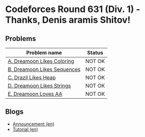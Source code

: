 # Codeforces Round 631 (Div. 1) - Thanks, Denis aramis Shitov!

## Problems

|Problem name|Status|
|------------|---------|
| [A. Dreamoon Likes Coloring](problems/A._Dreamoon_Likes_Coloring.md)|NOT OK|
| [B. Dreamoon Likes Sequences](problems/B._Dreamoon_Likes_Sequences.md)|NOT OK|
| [C. Drazil Likes Heap](problems/C._Drazil_Likes_Heap.md)|NOT OK|
| [D. Dreamoon Likes Strings](problems/D._Dreamoon_Likes_Strings.md)|NOT OK|
| [E. Dreamoon Loves AA](problems/E._Dreamoon_Loves_AA.md)|NOT OK|
## Blogs

- [Announcement (en)](blogs/Announcement_(en).md)
- [Tutorial (en)](blogs/Tutorial_(en).md)
